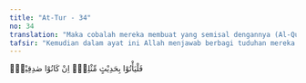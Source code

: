 ```yaml
---
title: "At-Tur - 34"
no: 34
translation: "Maka cobalah mereka membuat yang semisal dengannya (Al-Qur'an) jika mereka orang-orang yang benar. "
tafsir: "Kemudian dalam ayat ini Allah menjawab berbagi tuduhan mereka terhadap Nabi Muhammad saw dengan tantangan untuk mencoba membuat seperti apa yang telah disampaikan oleh Nabi. Kalau Muhammad saw itu dituduh penyair, maka di tengah-tengah mereka itu banyak penyair yang fasih. Kalau Nabi dituduh tukang tenung, bukankah di tengah-tengah mereka juga banyak tukang tenung yang ahli. Atau kalau ia dituduh mengada-adakan, bukankah di tengah-tengah mereka itu juga banyak ahli pidato, lancar berbicara dengan keindahan tutur katanya, dan sebagainya. Maka mengapakah mereka, tidak sanggup membuat suatu ungkapan seperti Al-Qur'an bila mereka memang orang-orang yang benar dalam tuduhan mereka. Bahkan mereka mempunyai tokoh-tokoh ahli yang punya kemampuan besar dalam berpidato, bersyair, dan telah banyak pengalaman bekerja dengan menggunakan gaya bahasa puisi atau prosa. Mereka mengetahui benar sejarah bangsa Arab lebih dari pengetahuan Muhammad saw? Walaupun demikian, nyatanya mereka masih tidak mampu membuat suatu surah pun seperti Al-Qur'an meskipun mereka semua bekerja sama secara kelompok."
---
```


فَلْيَأْتُوْا بِحَدِيْثٍ مِّثْلِهٖٓ اِنْ كَانُوْا صٰدِقِيْنَۗ  
